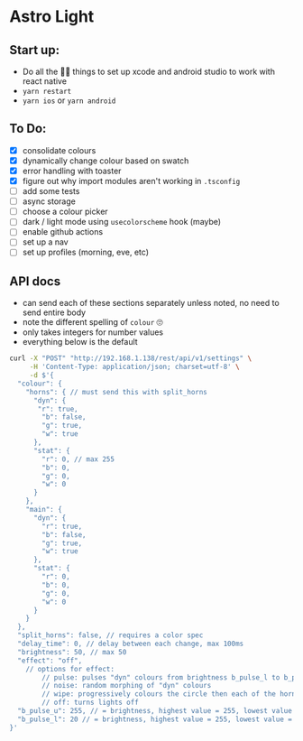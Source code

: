 # Astro Light

## Start up:
- Do all the 🧙‍♂️ things to set up xcode and android studio to work with react native
- `yarn restart`
- `yarn ios` or `yarn android`

## To Do:

- [x] consolidate colours
- [x] dynamically change colour based on swatch
- [x] error handling with toaster
- [x] figure out why import modules aren't working in `.tsconfig`
- [ ] add some tests
- [ ] async storage
- [ ] choose a colour picker
- [ ] dark / light mode using `usecolorscheme` hook (maybe)
- [ ] enable github actions
- [ ] set up a nav
- [ ] set up profiles (morning, eve, etc)

## API docs

- can send each of these sections separately unless noted, no need to send entire body
- note the different spelling of `colour` 🙄
- only takes integers for number values
- everything below is the default


``` bash
curl -X "POST" "http://192.168.1.138/rest/api/v1/settings" \
     -H 'Content-Type: application/json; charset=utf-8' \
     -d $'{
  "colour": {
    "horns": { // must send this with split_horns
      "dyn": {
       "r": true,
        "b": false,
        "g": true,
        "w": true
      },
      "stat": {
        "r": 0, // max 255
        "b": 0,
        "g": 0,
        "w": 0
      }
    },
    "main": {
      "dyn": {
        "r": true,
        "b": false,
        "g": true,
        "w": true
      },
      "stat": {
        "r": 0,
        "b": 0,
        "g": 0,
        "w": 0
      }
    }
  },
  "split_horns": false, // requires a color spec
  "delay_time": 0, // delay between each change, max 100ms
  "brightness": 50, // max 50
  "effect": "off", 
    // options for effect:
        // pulse: pulses "dyn" colours from brightness b_pulse_l to b_pulse_u
        // noise: random morphing of "dyn" colours
        // wipe: progressively colours the circle then each of the horns with the stat colors
        // off: turns lights off
  "b_pulse_u": 255, // = brightness, highest value = 255, lowest value = 20, 
  "b_pulse_l": 20 // = brightness, highest value = 255, lowest value = 20, 
}'
```